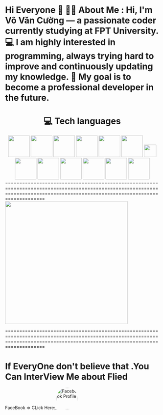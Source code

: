 Hi Everyone 👋
👨‍💻 About Me :
Hi, I'm Võ Văn Cường  — a passionate coder currently studying at FPT University.
💻 I am highly interested in programming, always trying hard to improve and continuously updating my knowledge.
🚀 My goal is to become a professional developer in the future.
=============================================================================================================
<div align="center">
  <h1>💻 Tech languages</h1>
</div>
<div style="display: flex; gap: 32px; flex-wrap: wrap;">
  <div align="center" style="flex: 1;">
    <img src="https://profilinator.rishav.dev/skills-assets/react-original-wordmark.svg" height="70"/>
    <img src="https://profilinator.rishav.dev/skills-assets/css3-original-wordmark.svg" height="70"/>
    <img src="https://profilinator.rishav.dev/skills-assets/html5-original-wordmark.svg" height="70"/>
    <img src="https://profilinator.rishav.dev/skills-assets/javascript-original.svg" height="70"/>
    <img src="https://profilinator.rishav.dev/skills-assets/tailwindcss.svg" height="70"/>
    <img src="https://topdev.vn/blog/wp-content/uploads/2018/04/bootstrap-la-gi.png" height="70"/>
    <img src="https://profilinator.rishav.dev/skills-assets/csharp-original.svg" height="40"/>
    <img src="https://profilinator.rishav.dev/skills-assets/dot-net-original-wordmark.svg" height="70"/>
    <img src="https://profilinator.rishav.dev/skills-assets/java-original-wordmark.svg" height="70"/>
    <img src="https://200lab.io/blog/_next/image?url=https%3A%2F%2Fstatics.cdn.200lab.io%2F2024%2F11%2Fspring-boot-la-gi.png&w=3840&q=75" height="70"/>
    <img src="https://static.vinahost.vn/wp-content/uploads/2024/03/sql-server-management-studio.jpg" height="70"/>
    <img src="https://upload.wikimedia.org/wikipedia/commons/thumb/2/29/Postgresql_elephant.svg/1163px-Postgresql_elephant.svg.png" height="70"/>
    <img src="https://encrypted-tbn0.gstatic.com/images?q=tbn:ANd9GcSw1v2Fle22kFIuVNGE5bcQzd0HNYtw5JO6Pg&s" height="70"/>
</div>
</div>
================================================================================================================================================================================
<div style="display: flex; ">
<div style = "justify-content: center;">
    <img src="https://cdn.dribbble.com/users/2131993/screenshots/4948736/thoughtworks-gif_dribbble.gif" width="400">
</div>
</div>


================================================================================================================================================================================
<h1>If EveryOne don't believe that .You Can InterView Me about Flied</h1>


FaceBook =>  CLick Here:<a href="https://www.facebook.com/van.cuong.503474" target="_blank">
  <img src="https://cdn2.fptshop.com.vn/unsafe/1920x0/filters:format(webp):quality(75)/2023_10_30_638343062830358948_facebook-la-gi.jpg" height="70"
       alt="Facebook Profile" style="border-radius:50%">
</a>








